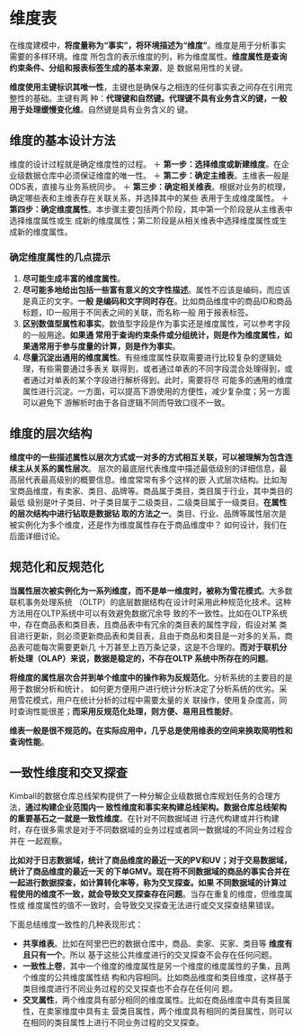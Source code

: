 维度表
================================================================================
在维度建模中，**将度量称为“事实”，将环境描述为“维度”**。维度是用于分析事实需要的多样环境。维度
所包含的表示维度的列，称为维度属性。**维度属性是查询约束条件、分组和报表标签生成的基本来源**，是
数据易用性的关键。

**维度使用主键标识其唯一性**，主键也是确保与之相连的任何事实表之间存在引用完整性的基础。主键有两
种：**代理键和自然键。代理键不具有业务含义的键，一般用于处理缓慢变化维**。自然键是具有业务含义的
键。

## 维度的基本设计方法
维度的设计过程就是确定维度性的过程。
＋ **第一步：选择维度或新建维度**。在企业级数据仓库中必须保证维度的唯一性。
＋ **第二步：确定主维表**。主维表一般是ODS表，直接与业务系统同步。
＋ **第三步：确定相关维表**。根据对业务的梳理，确定哪些表和主维表存在关联关系，并选择其中的某些
表用于生成维度属性。
＋ **第四步：确定维度属性**。本步骤主要包括两个阶段，其中第一个阶段是从主维表中选择维度属性或生
成新的维度属性；第二阶段是从相关维表中选择维度属性或生成新的维度属性。

### 确定维度属性的几点提示
1. **尽可能生成丰富的维度属性**。
2. **尽可能多地给出包括一些富有意义的文字性描述**。属性不应该是编码，而应该是真正的文字。**一般
是编码和文字同时存在**。比如商品维度中的商品ID和商品标题，ID一般用于不同表之间的关联，而名称一般
用于报表标签。
3. **区别数值型属性和事实**。数值型字段是作为事实还是维度属性，可以参考字段的一般用途。**如果通
常用于查询约束条件或分组统计，则是作为维度属性，如果通常用于参与度量的计算，则是作为事实**。
4. **尽量沉淀出通用的维度属性**。有些维度属性获取需要进行比较复杂的逻辑处理，有些需要通过多表关
联得到，或者通过单表的不同字段混合处理得到，或者通过对单表的某个字段进行解析得到。此时，需要将尽
可能多的通用的维度属性进行沉淀。一方面，可以提高下游使用的方便性，减少复杂度；另一方面可以避免下
游解析时由于各自逻辑不同而导致口径不一致。

## 维度的层次结构
**维度中的一些描述属性以层次方式或一对多的方式相互关联，可以被理解为包含连续主从关系的属性层次**。
层次的最底层代表维度中描述最低级别的详细信息，最高层代表最高级别的概要信息。维度常常有多个这样的嵌
入式层次结构。比如淘宝商品维度，有卖家、类目、品牌等。商品属于类目，类目属于行业，其中类目的最低
级别是叶子类目、叶子类目属于二级类目，二级类目属于一级类目。**在属性的层次结构中进行钻取是数据钻
取的方法之一**。类目、行业、品牌等属性层次是被实例化为多个维度，还是作为维度属性存在于商品维度中？
如何设计，我们在后面详细讨论。 

## 规范化和反规范化
**当属性层次被实例化为一系列维度，而不是单一维度时，被称为雪花模式**。大多数联机事务处理系统
（OLTP）的底层数据结构在设计时采用此种规范化技术。这种方法用在OLTP系统中可以有效避免数据冗余导
致的不一致性。比如在OLTP系统中，存在商品表和类目表，且商品表中有冗余的类目表的属性字段，假设对某
类目进行更新，则必须更新商品表和类目表，且由于商品和类目是一对多的关系，商品表可能每次需要更新几
十万甚至上百万条记录，这是不合理的。**而对于联机分析处理（OLAP）来说，数据是稳定的，不存在OLTP
系统中所存在的问题**。

**将维度的属性层次合并到单个维度中的操作称为反规范化**。分析系统的主要目的是用于数据分析和统计，
如何更方便用户进行统计分析决定了分析系统的优劣。采用雪花模式，用户在统计分析的过程中需要太量的关
联操作，使用复杂度高，同时查询性能很差；**而采用反规范化处理，则方便、易用且性能好**。

**维表一般是很不规范的。在实际应用中，几乎总是使用维表的空间来换取简明性和查询性能**。

## 一致性维度和交叉探查
Kimball的数据仓库总线架构提供了一种分解企业级数据仓库规划任务的合理方法，**通过构建企业范围内一
致性维度和事实来构建总线架构。数据仓库总线架构的重要基石之一就是一致性维度**。在针对不同数据域进
行迭代构建或并行构建时，存在很多需求是对于不同数据域的业务过程或者同一数据域的不同业务过程合并在
一起观察。

**比如对于日志数据域，统计了商品维度的最近一天的PV和UV；对于交易数据域，统计了商品维度的最近一天
的下单GMV。现在将不同数据域的商品的事实合并在一起进行数据探查，如计算转化率等，称为交叉探查。如果
不同数据域的计算过程使用的维度不一致，就会导致交叉探查存在问题**。当存在重复的维度，但维度属性或
维度属性的值不一致时，会导致交叉探查无法进行或交叉探查结果错误。

下面总结维度一致性的几种表现形式：
+ **共享维表**。比如在阿里巴巴的数据仓库中，商品、卖家、买家、类目等 **维度有且只有一个**。所以
基于这些公共维度进行的交叉探查不会存在任何问题。
+ **一致性上卷**，其中一个维度的维度属性是另一个维度的维度属性的子集，且两个维度的公共维度属性结
构和内容相同。比如商品维度和类目维度，这样基于类目维度进行不同业务过程的交叉探查也不会存在任何问
题。
+ **交叉属性**，两个维度具有部分相同的维度属性。比如在商品维度中具有类目属性，在卖家维度中具有主
营类目属性，两个维度具有相同的类目属性，则可以在相同的类目属性上进行不同业务过程的交叉探查。










